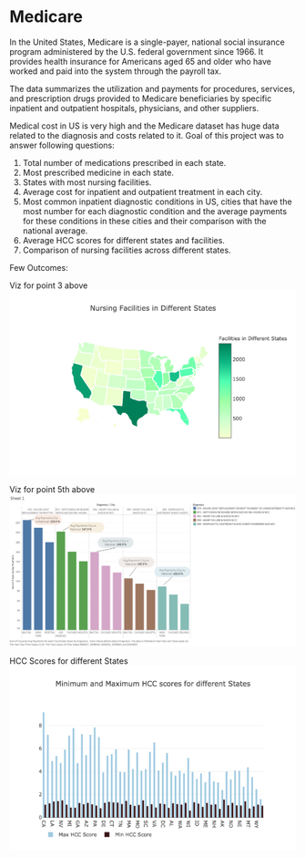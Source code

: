 # Medicare
In the United States, Medicare is a single-payer, national social insurance program administered by the U.S. federal government since 1966. It provides health insurance for Americans aged 65 and older who have worked and paid into the system through the payroll tax.

The data summarizes the utilization and payments for procedures, services, and prescription drugs provided to Medicare beneficiaries by specific inpatient and outpatient hospitals, physicians, and other suppliers.

Medical cost in US is very high and the Medicare dataset has huge data related to the diagnosis and costs related to it. Goal of this project was to answer following questions:
  1. Total number of medications prescribed in each state.
  2. Most prescribed medicine in each state.
  3. States with most nursing facilities.
  4. Average cost for inpatient and outpatient treatment in each city.
  5. Most common inpatient diagnostic conditions in US, cities that have the most number for each diagnostic condition and the      average payments for these conditions in these cities and their comparison with the national average.
  6. Average HCC scores for different states and facilities.
  7. Comparison of nursing facilities across different states.


Few Outcomes:

Viz for point 3 above
![Nursing Facilities Distribution](https://github.com/ayush159/Medicare/blob/master/nursing_facilities.png)

Viz for point 5th above
![Diagnosis/city VS Cost](https://github.com/ayush159/Medicare/blob/master/plot4.png)

HCC Scores for different States
![MAX-Min HCC Scores](https://github.com/ayush159/Medicare/blob/master/hcc_Scores.png)
